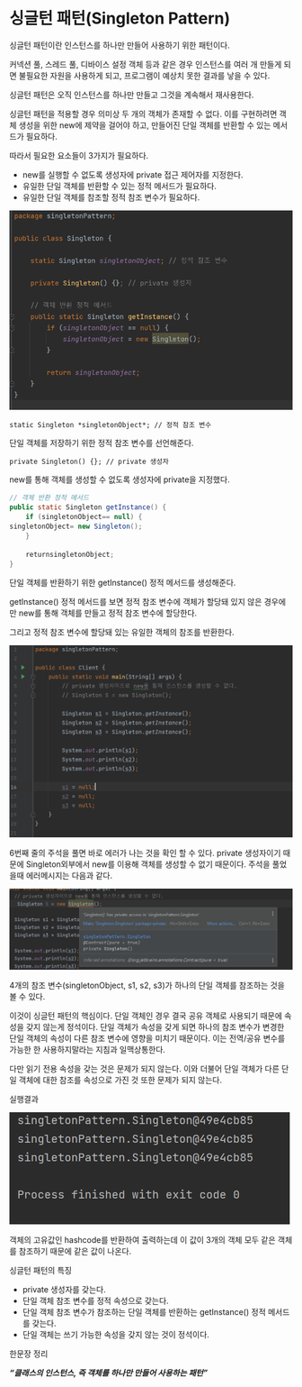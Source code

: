 # 싱글턴 패턴(Singleton Pattern)

싱글턴 패턴이란 인스턴스를 하나만 만들어 사용하기 위한 패턴이다.

커넥션 풀, 스레드 풀, 디바이스 설정 객체 등과 같은 경우 인스턴스를 여러 개 만들게 되면 불필요한 자원을 사용하게 되고, 프로그램이 예상치 못한 결과를 낳을 수 있다.

싱글턴 패턴은 오직 인스턴스를 하나만 만들고 그것을 계속해서 재사용한다.

싱글턴 패턴을 적용할 경우 의미상 두 개의 객체가 존재할 수 없다. 이를 구현하려면 객체 생성을 위한 new에 제약을 걸어야 하고, 만들어진 단일 객체를 반환할 수 있는 메서드가 필요하다.

따라서 필요한 요소들이 3가지가 필요하다.

- new를 실행할 수 없도록 생성자에 private 접근 제어자를 지정한다.
- 유일한 단일 객체를 반환할 수 있는 정적 메서드가 필요하다.
- 유일한 단일 객체를 참조할 정적 참조 변수가 필요하다.

![Untitled](./img/Untitled.png)

`static Singleton *singletonObject*; // 정적 참조 변수`

단일 객체를 저장하기 위한 정적 참조 변수를 선언해준다.

`private Singleton() {}; // private 생성자`

new를 통해 객체를 생성할 수 없도록 생성자에 private을 지정했다.

```java
// 객체 반환 정적 메서드
public static Singleton getInstance() {
    if (singletonObject== null) {
singletonObject= new Singleton();
    }

    returnsingletonObject;
}
```

단일 객체를 반환하기 위한  getInstance() 정적 메서드를 생성해준다.

getInstance() 정적 메서드를 보면 정적 참조 변수에 객체가 할당돼 있지 않은 경우에만 new를 통해 객체를 만들고 정적 참조 변수에 할당한다.

그리고 정적 참조 변수에 할당돼 있는 유일한 객체의 참조를 반환한다.

![Untitled](./img/Untitled%201.png)

6번째 줄의 주석을 풀면 바로 에러가 나는 것을 확인 할 수 있다. private 생성자이기 때문에 Singleton외부에서 new를 이용해 객체를 생성할 수 없기 때문이다. 주석을 풀었을때 에러메시지는 다음과 같다.

![Untitled](./img/Untitled%202.png)

4개의 참조 변수(singletonObject, s1, s2, s3)가 하나의 단일 객체를 참조하는 것을 볼 수 있다.

이것이 싱글턴 패턴의 핵심이다. 단일 객체인 경우 결국 공유 객체로 사용되기 때문에 속성을 갖지 않는게 정석이다. 단일 객체가 속성을 갖게 되면 하나의 참조 변수가 변경한 단일 객체의 속성이 다른 참조 변수에 영향을 미치기 때문이다. 이는 전역/공유 변수를 가능한 한 사용하지말라는 지침과 일맥상통한다.

다만 읽기 전용 속성을 갖는 것은 문제가 되지 않는다. 이와 더불어 단일 객체가 다른 단일 객체에 대한 참조를 속성으로 가진 것 또한 문제가 되지 않는다.

실행결과

![Untitled](./img/Untitled%203.png)

객체의 고유값인 hashcode를 반환하여 출력하는데 이 값이 3개의 객체 모두 같은 객체를 참조하기 때문에 같은 값이 나온다.

싱글턴 패턴의 특징

- private 생성자를 갖는다.
- 단일 객체 참조 변수를 정적 속성으로 갖는다.
- 단일 객체 참조 변수가 참조하는 단일 객체를 반환하는 getInstance() 정적 메서드를 갖는다.
- 단일 객체는 쓰기 가능한 속성을 갖지 않는 것이 정석이다.

한문장 정리

***“클래스의 인스턴스, 즉 객체를 하나만 만들어 사용하는 패턴”***